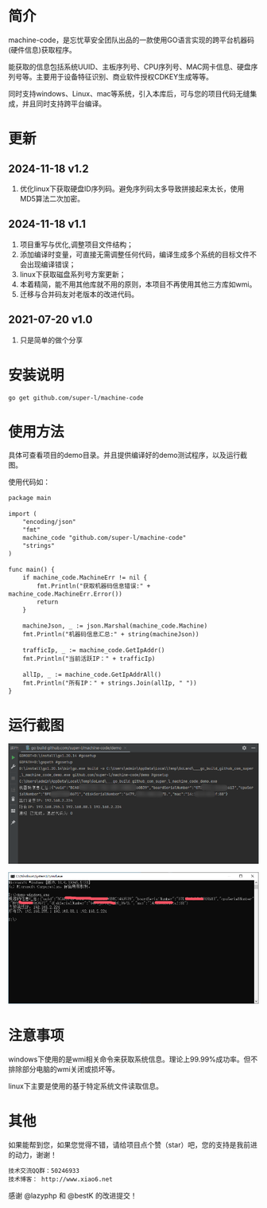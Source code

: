 # 简介

machine-code，是忘忧草安全团队出品的一款使用GO语言实现的跨平台机器码(硬件信息)获取程序。

能获取的信息包括系统UUID、主板序列号、CPU序列号、MAC网卡信息、硬盘序列号等。主要用于设备特征识别、商业软件授权CDKEY生成等等。

同时支持windows、Linux、mac等系统，引入本库后，可与您的项目代码无缝集成，并且同时支持跨平台编译。

# 更新


## 2024-11-18  v1.2

1. 优化linux下获取硬盘ID序列码。避免序列码太多导致拼接起来太长，使用MD5算法二次加密。


## 2024-11-18  v1.1 

1. 项目重写与优化,调整项目文件结构；
2. 添加编译时变量，可直接无需调整任何代码，编译生成多个系统的目标文件不会出现编译错误；
3. linux下获取磁盘系列号方案更新；
4. 本着精简，能不用其他库就不用的原则，本项目不再使用其他三方库如wmi。
5. 迁移与合并码友对老版本的改进代码。
 

## 2021-07-20  v1.0 
1. 只是简单的做个分享


# 安装说明

```
go get github.com/super-l/machine-code
```


# 使用方法

具体可查看项目的demo目录。并且提供编译好的demo测试程序，以及运行截图。

使用代码如：

```
package main

import (
	"encoding/json"
	"fmt"
	machine_code "github.com/super-l/machine-code"
	"strings"
)

func main() {
	if machine_code.MachineErr != nil {
		fmt.Println("获取机器码信息错误:" + machine_code.MachineErr.Error())
		return
	}

	machineJson, _ := json.Marshal(machine_code.Machine)
	fmt.Println("机器码信息汇总:" + string(machineJson))

	trafficIp, _ := machine_code.GetIpAddr()
	fmt.Println("当前活跃IP：" + trafficIp)

	allIp, _ := machine_code.GetIpAddrAll()
	fmt.Println("所有IP：" + strings.Join(allIp, " "))
}

```

# 运行截图

![image1](https://github.com/super-l/machine-code/blob/master/demo/run1.png)

![image2](https://github.com/super-l/machine-code/blob/master/demo/run2.png)

# 注意事项

windows下使用的是wmi相关命令来获取系统信息。理论上99.99%成功率。但不排除部分电脑的wmi关闭或损坏等。

linux下主要是使用的基于特定系统文件读取信息。


# 其他

如果能帮到您，如果您觉得不错，请给项目点个赞（star）吧，您的支持是我前进的动力，谢谢！

```html
技术交流QQ群：50246933
技术博客： http://www.xiao6.net
```

感谢 @lazyphp 和 @bestK 的改进提交！